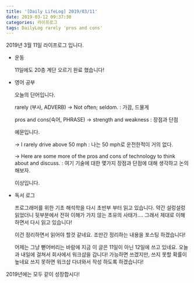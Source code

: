 ```yaml
---
title: '[Daily LifeLog] 2019/03/11'
date: 2019-03-12 09:37:30
categories: 라이프로그
tags: DailyLog rarely 'pros and cons'
---
```


2019년 3월 11일 라이프로그 입니다.

- 운동

  11일에도 20층 계단 오르기 완료 했습니다!

- 영어 공부

  오늘의 단어입니다.

  rarely (부사, ADVERB)
    -> Not often; seldom.
    : 가끔, 드물게

  pros and cons(숙어, PHRASE)
    -> strength and weakness
    : 장점과 단점

  예문입니다.

  -> I rarely drive above 50 mph 
  : 나는 50 mph로 운전한적이 거의 없다.

  -> Here are some more of the pros and cons of technology to think about and discuss.
  : 여기 기술에 대한 몇가지 장점과 단점에 대해 생각하고 논의 해보자.

  이상입니다.

- 독서 로그

  프로그래머를 위한 기초 해석학을 다시 초반부 부터 읽고 있습니다.
  약간 설렁설렁 읽었더니 뒷부분에서 전혀 이해가 가지 않는 초유의 사태가....
  그래서 제대로 이해하면서 다시 읽고 있습니다!

  이건 정리하면서 읽어야 할것 같네요.
  조만간 정리하는 내용을 포스팅 하겠습니다!

  어제는 그냥 뻗어버리는 바람에 지금 이 글은 11일이 아닌 12일에 쓰고 있네요.
  오늘과 내일에 걸쳐서 회사에서 워크샵을 갑니다!
  가능하면 쓰겠지만, 쓰지 못할 확률이 높네요
	쓰지 못하면 워크샵 다녀와서 작성 하도록 하겠습니다!

2019년에는 모두 같이 성장합시다!
